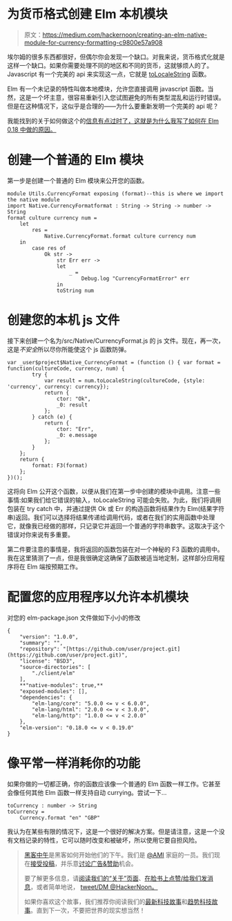 # 为货币格式创建 Elm 本机模块

> 原文：<https://medium.com/hackernoon/creating-an-elm-native-module-for-currency-formatting-c9800e57a908>

埃尔姆的很多东西都很好，但偶尔你会发现一个缺口。对我来说，货币格式化就是这样一个缺口。如果你需要处理不同的地区和不同的货币，这就够烦人的了。Javascript 有一个完美的 api 来实现这一点，它就是 [toLocaleString](https://developer.mozilla.org/en/docs/Web/JavaScript/Reference/Global_Objects/Number/toLocaleString) 函数。

Elm 有一个未记录的特性叫做本地模块，允许您直接调用 javascript 函数。当然，这是一个坏主意，很容易重新引入您试图避免的所有类型混乱和运行时错误。但是在这种情况下，这似乎是合理的——为什么要重新发明一个完美的 api 呢？

我能找到的关于如何做这个的[信息有点过时了，这就是为什么我写了如何在 Elm 0.18 中做的原因。](https://github.com/eeue56/take-home/wiki/Writing-your-first-Elm-Native-module)

# 创建一个普通的 Elm 模块

第一步是创建一个普通的 Elm 模块来公开您的函数。

```
module Utils.CurrencyFormat exposing (format)--this is where we import the native module
import Native.CurrencyFormatformat : String -> String -> number -> String
format culture currency num =
    let
        res =
            Native.CurrencyFormat.format culture currency num
    in
        case res of
            Ok str ->
                str Err err ->
                let
                    _ =
                        Debug.log "CurrencyFormatError" err
                in
                toString num
```

# 创建您的本机 js 文件

接下来创建一个名为/src/Native/CurrencyFormat.js 的 js 文件。现在，再一次，这是*不安全*所以尽你所能使这个 js 函数防弹。

```
var _user$project$Native_CurrencyFormat = (function () { var format = function(cultureCode, currency, num) {
        try {
            var result = num.toLocaleString(cultureCode, {style: 'currency', currency: currency});
            return {
                ctor: "Ok",
                _0: result
            };
        } catch (e) {
            return {
                ctor: "Err",
                _0: e.message
            };
        }
    };
    return {
        format: F3(format)
    };
})();
```

这将向 Elm 公开这个函数，以便从我们在第一步中创建的模块中调用。注意一些事情:如果我们给它错误的输入，toLocaleString 可能会失败。为此，我们将调用包装在 try catch 中，并通过提供 Ok 或 Err 的构造函数将结果作为 Elm(结果字符串)返回。我们可以选择将结果传递给调用代码，或者在我们的实用函数中处理它，就像我已经做的那样，只记录它并返回一个普通的字符串数字。这取决于这个错误对你来说有多重要。

第二件要注意的事情是，我将返回的函数包装在对一个神秘的 F3 函数的调用中。我在这里猜测了一点，但是我很确定这确保了函数被适当地定制，这样部分应用程序将在 Elm 端按预期工作。

# 配置您的应用程序以允许本机模块

对您的 elm-package.json 文件做如下小小的修改

```
{
    "version": "1.0.0",
    "summary": "",
    "repository": "[https://github.com/user/project.git](https://github.com/user/project.git)",
    "license": "BSD3",
    "source-directories": [
        "./client/elm"
    ],
    **"native-modules": true,**
    "exposed-modules": [],
    "dependencies": {
        "elm-lang/core": "5.0.0 <= v < 6.0.0",
        "elm-lang/html": "2.0.0 <= v < 3.0.0",
        "elm-lang/http": "1.0.0 <= v < 2.0.0"
    },
    "elm-version": "0.18.0 <= v < 0.19.0"
}
```

# 像平常一样消耗你的功能

如果你做的一切都正确，你的函数应该像一个普通的 Elm 函数一样工作。它甚至会像任何其他 Elm 函数一样支持自动 currying。尝试一下…

```
toCurrency : number -> String
toCurrency =
    Currency.format "en" "GBP"
```

我认为在某些有限的情况下，这是一个很好的解决方案。但是请注意，这是一个没有文档记录的特性，它可以随时改变和被破坏，所以使用它要自担风险。

> [黑客中午](http://bit.ly/Hackernoon)是黑客如何开始他们的下午。我们是 [@AMI](http://bit.ly/atAMIatAMI) 家庭的一员。我们现在[接受投稿](http://bit.ly/hackernoonsubmission)，并乐意[讨论广告&赞助](mailto:partners@amipublications.com)机会。
> 
> 要了解更多信息，请[阅读我们的“关于”页面](https://goo.gl/4ofytp)、[在脸书上点赞/给我们发消息](http://bit.ly/HackernoonFB)，或者简单地说， [tweet/DM @HackerNoon。](https://goo.gl/k7XYbx)
> 
> 如果你喜欢这个故事，我们推荐你阅读我们的[最新科技故事](http://bit.ly/hackernoonlatestt)和[趋势科技故事](https://hackernoon.com/trending)。直到下一次，不要把世界的现实想当然！
